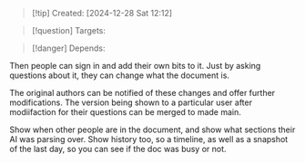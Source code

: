 
>[!tip] Created: [2024-12-28 Sat 12:12]

>[!question] Targets: 

>[!danger] Depends: 

Then people can sign in and add their own bits to it.  Just by asking questions about it, they can change what the document is.

The original authors can be notified of these changes and offer further modifications.  The version being shown to a particular user after modiifaction for their questions can be merged to made main.

Show when other people are in the document, and show what sections their AI was parsing over.  Show history too, so a timeline, as well as a snapshot of the last day, so you can see if the doc was busy or not.